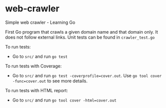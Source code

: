 # web-crawler
Simple web crawler - Learning Go

First Go program that crawls a given domain name and that domain only. It does not follow external links.  Unit tests can be found in `crawler_test.go`

To run tests:
- Go to `src/` and run `go test`

To run tests with Coverage:
- Go to `src/` and run `go test -coverprofile=cover.out`. Use `go tool cover -func=cover.out` to see more details.

To run tests with HTML report:
- Go to `src/` and run `go tool cover -html=cover.out`
